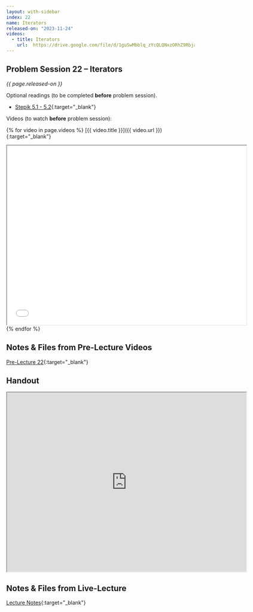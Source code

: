 ```yaml
---
layout: with-sidebar
index: 22
name: Iterators
released-on: "2023-11-24"
videos:
  - title: Iterators
    url:  https://drive.google.com/file/d/1guSwMbblq_zYcQLQNxzORhZ9RbjaH8Ii
---
```


## Problem Session 22 – Iterators

_{{ page.released-on }}_

Optional readings (to be completed **before** problem session). 
- [Stepik 5.1 - 5.2](https://stepik.org/lesson/716539/step/1?unit=717332){:target="_blank"}

Videos (to watch **before** problem session):

{% for video in page.videos %}
[{{ video.title }}]({{ video.url }}){:target="_blank"}

<iframe src="{{ video.url }}/preview" width="640" height="480" allow="autoplay"></iframe>
{% endfor %}

## Notes & Files from Pre-Lecture Videos

[Pre-Lecture 22](https://github.com/ucsd-cse12-f23/ucsd-cse12-f23.github.io/tree/main/_pre-lectures/lecture-22){:target="_blank"}

## Handout

<iframe src="https://drive.google.com/file/d/1C0IVEQ0p0OU1amXMJI5HUzBwSZuk5jVz/preview" width="640" height="480" allow="autoplay"></iframe>

## Notes & Files from Live-Lecture

[Lecture Notes](https://github.com/ucsd-cse12-f23/ucsd-cse12-f23.github.io/tree/main/_lectures/lecture-22){:target="_blank"}

